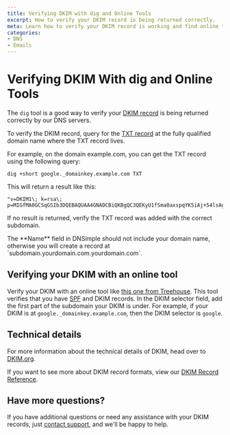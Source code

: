 ```yaml
---
title: Verifying DKIM with dig and Online Tools
excerpt: How to verify your DKIM record is being returned correctly.
meta: Learn how to verify your DKIM record is working and find online tools to help monitor.
categories:
- DNS
- Emails
---
```


# Verifying DKIM With dig and Online Tools
The `dig` tool is a good way to verify your [DKIM record](/articles/dkim-record/) is being returned correctly by our DNS servers.

To verify the DKIM record, query for the [TXT record](/articles/txt-record/)  at the fully qualified domain name where the TXT record lives. 

For example, on the domain example.com, you can get the TXT record using the following query:

```
dig +short google._domainkey.example.com TXT
```
This will return a result like this:
```
"v=DKIM1\; k=rsa\; p=MIGfMA0GCSqGSIb3DQEBAQUAA4GNADCBiQKBgQC3QEKyU1fSma0axspqYK5iAj+54lsAg4qRRCnpKK68hawSd8zpsDz77ntGCR0X2mHVvkf0WEOIqaspaG/A5IGxieiWer+wBX8lW2tE4NHTE0PLhHqL0uD2sif2pKoPR3Wr6n/rbiihGYCIzvuY4/U5GigNUGls/QUbCPRyzho30wIDAQAB"
```
If no result is returned, verify the TXT record was added with the correct subdomain. 

<info>
The **Name** field in DNSimple should not include your domain name, otherwise you will create a record at `subdomain.yourdomain.com.yourdomain.com`.
</info>

## Verifying your DKIM with an online tool
Verify your DKIM with an online tool like [this one from Treehouse](https://www.mail-tester.com/spf-dkim-check). This tool verifies that you have [SPF](/articles/spf-record/) and DKIM records. In the DKIM selector field, add the first part of the subdomain your DKIM is under. For example, if your DKIM is at `google._domainkey.example.com`, then the DKIM selector is `google`.

## Technical details
For more information about the technical details of DKIM, head over to [DKIM.org](http://dkim.org).

If you want to see more about DKIM record formats, view our [DKIM Record Reference](/articles/dkim-record-reference/).

## Have more questions?
If you have additional questions or need any assistance with your DKIM records, just [contact support](https://dnsimple.com/feedback), and we'll be happy to help.
